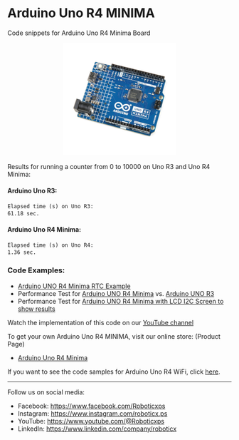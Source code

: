 # Arduino Uno R4 MINIMA
Code snippets for Arduino Uno R4 Minima Board

<p align="center">
<picture>
  <img alt="Arduino UNO R4 MINIMA" src="arduino_uno_r4_minima-1.jpg" width="50%" hight="50%">
</picture>
</p>

Results for running a counter from 0 to 10000 on Uno R3 and Uno R4 Minima:

#### Arduino Uno R3:
```
Elapsed time (s) on Uno R3: 
61.18 sec.
```

#### Arduino Uno R4 Minima:
```
Elapsed time (s) on Uno R4: 
1.36 sec.
```

### Code Examples:
- [Arduino UNO R4 Minima RTC Example](uno_r4_rtc.ino)
- Performance Test for [Arduino UNO R4 Minima](uno_r4_performance_test.ino) vs. [Arduino UNO R3](uno_r3_performance_test.ino)
- Performance Test for [Arduino UNO R4 Minima with LCD I2C Screen to show results](uno_r4_lcd_i2c_screen.ino)

Watch the implementation of this code on our [YouTube channel](https://www.youtube.com/@Roboticxps)

To get your own Arduino Uno R4 MINIMA, visit our online store: (Product Page)

* [Arduino Uno R4 Minima](https://roboticx.ps/product/arduino-uno-r4-minima/)

If you want to see the code samples for Arduino Uno R4 WiFi, click [here](https://github.com/RoboticXps/arduino-uno-r4-wifi.git).

----

Follow us on social media:

* Facebook: https://www.facebook.com/Roboticxps
* Instagram: https://www.instagram.com/roboticx.ps
* YouTube: https://www.youtube.com/@Roboticxps
* LinkedIn: https://www.linkedin.com/company/roboticx
